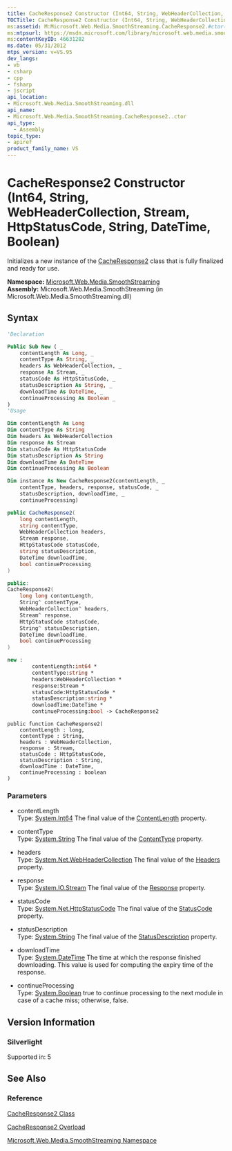 ```yaml
---
title: CacheResponse2 Constructor (Int64, String, WebHeaderCollection, Stream, HttpStatusCode, String, DateTime, Boolean) (Microsoft.Web.Media.SmoothStreaming)
TOCTitle: CacheResponse2 Constructor (Int64, String, WebHeaderCollection, Stream, HttpStatusCode, String, DateTime, Boolean)
ms:assetid: M:Microsoft.Web.Media.SmoothStreaming.CacheResponse2.#ctor(System.Int64,System.String,System.Net.WebHeaderCollection,System.IO.Stream,System.Net.HttpStatusCode,System.String,System.DateTime,System.Boolean)
ms:mtpsurl: https://msdn.microsoft.com/library/microsoft.web.media.smoothstreaming.cacheresponse2.cacheresponse2(v=VS.95)
ms:contentKeyID: 46631282
ms.date: 05/31/2012
mtps_version: v=VS.95
dev_langs:
- vb
- csharp
- cpp
- fsharp
- jscript
api_location:
- Microsoft.Web.Media.SmoothStreaming.dll
api_name:
- Microsoft.Web.Media.SmoothStreaming.CacheResponse2..ctor
api_type:
  - Assembly
topic_type:
- apiref
product_family_name: VS
---
```


# CacheResponse2 Constructor (Int64, String, WebHeaderCollection, Stream, HttpStatusCode, String, DateTime, Boolean)

Initializes a new instance of the [CacheResponse2](cacheresponse2-class-microsoft-web-media-smoothstreaming.md) class that is fully finalized and ready for use.

**Namespace:**  [Microsoft.Web.Media.SmoothStreaming](microsoft-web-media-smoothstreaming-namespace_1.md)  
**Assembly:**  Microsoft.Web.Media.SmoothStreaming (in Microsoft.Web.Media.SmoothStreaming.dll)

## Syntax

```vb
'Declaration

Public Sub New ( _
    contentLength As Long, _
    contentType As String, _
    headers As WebHeaderCollection, _
    response As Stream, _
    statusCode As HttpStatusCode, _
    statusDescription As String, _
    downloadTime As DateTime, _
    continueProcessing As Boolean _
)
'Usage

Dim contentLength As Long
Dim contentType As String
Dim headers As WebHeaderCollection
Dim response As Stream
Dim statusCode As HttpStatusCode
Dim statusDescription As String
Dim downloadTime As DateTime
Dim continueProcessing As Boolean

Dim instance As New CacheResponse2(contentLength, _
    contentType, headers, response, statusCode, _
    statusDescription, downloadTime, _
    continueProcessing)
```

```csharp
public CacheResponse2(
    long contentLength,
    string contentType,
    WebHeaderCollection headers,
    Stream response,
    HttpStatusCode statusCode,
    string statusDescription,
    DateTime downloadTime,
    bool continueProcessing
)
```

```cpp
public:
CacheResponse2(
    long long contentLength, 
    String^ contentType, 
    WebHeaderCollection^ headers, 
    Stream^ response, 
    HttpStatusCode statusCode, 
    String^ statusDescription, 
    DateTime downloadTime, 
    bool continueProcessing
)
```

``` fsharp
new : 
        contentLength:int64 * 
        contentType:string * 
        headers:WebHeaderCollection * 
        response:Stream * 
        statusCode:HttpStatusCode * 
        statusDescription:string * 
        downloadTime:DateTime * 
        continueProcessing:bool -> CacheResponse2
```

```jscript
public function CacheResponse2(
    contentLength : long, 
    contentType : String, 
    headers : WebHeaderCollection, 
    response : Stream, 
    statusCode : HttpStatusCode, 
    statusDescription : String, 
    downloadTime : DateTime, 
    continueProcessing : boolean
)
```

### Parameters

  - contentLength  
    Type: [System.Int64](https://msdn.microsoft.com/library/6yy583ek\(v=vs.95\))  
    The final value of the [ContentLength](cacheresponse-contentlength-property-microsoft-web-media-smoothstreaming_1.md) property.

<!-- end list -->

  - contentType  
    Type: [System.String](https://msdn.microsoft.com/library/s1wwdcbf\(v=vs.95\))  
    The final value of the [ContentType](cacheresponse-contenttype-property-microsoft-web-media-smoothstreaming_1.md) property.

<!-- end list -->

  - headers  
    Type: [System.Net.WebHeaderCollection](https://msdn.microsoft.com/library/1beth6ct\(v=vs.95\))  
    The final value of the [Headers](cacheresponse-headers-property-microsoft-web-media-smoothstreaming_1.md) property.

<!-- end list -->

  - response  
    Type: [System.IO.Stream](https://msdn.microsoft.com/library/8f86tw9e\(v=vs.95\))  
    The final value of the [Response](cacheresponse-response-property-microsoft-web-media-smoothstreaming_1.md) property.

<!-- end list -->

  - statusCode  
    Type: [System.Net.HttpStatusCode](https://msdn.microsoft.com/library/f92ssyy1\(v=vs.95\))  
    The final value of the [StatusCode](cacheresponse-statuscode-property-microsoft-web-media-smoothstreaming_1.md) property.

<!-- end list -->

  - statusDescription  
    Type: [System.String](https://msdn.microsoft.com/library/s1wwdcbf\(v=vs.95\))  
    The final value of the [StatusDescription](cacheresponse-statusdescription-property-microsoft-web-media-smoothstreaming_1.md) property.

<!-- end list -->

  - downloadTime  
    Type: [System.DateTime](https://msdn.microsoft.com/library/03ybds8y\(v=vs.95\))  
    The time at which the response finished downloading. This value is used for computing the expiry time of the response.

<!-- end list -->

  - continueProcessing  
    Type: [System.Boolean](https://msdn.microsoft.com/library/a28wyd50\(v=vs.95\))  
    true to continue processing to the next module in case of a cache miss; otherwise, false.

## Version Information

### Silverlight

Supported in: 5  

## See Also

### Reference

[CacheResponse2 Class](cacheresponse2-class-microsoft-web-media-smoothstreaming.md)

[CacheResponse2 Overload](cacheresponse2-constructor-microsoft-web-media-smoothstreaming.md)

[Microsoft.Web.Media.SmoothStreaming Namespace](microsoft-web-media-smoothstreaming-namespace_1.md)

